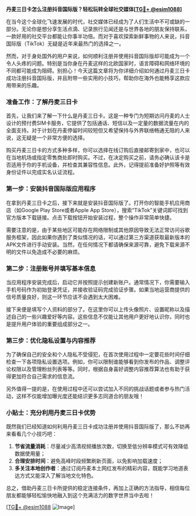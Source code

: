 **丹麦三日卡怎么注册抖音国际版？轻松玩转全球社交媒体[[TG💪+ @esim1088](https://t.me/s/esim1088)]**

在当今这个全球化飞速发展的时代，社交媒体已经成为了人们生活中不可或缺的一部分。无论你是想分享生活点滴、记录旅行见闻还是与世界各地的朋友保持联系，一款好用的社交平台都能让你事半功倍。而对于喜欢探索新鲜事物的人来说，抖音国际版（TikTok）无疑是近年来最热门的选择之一。

然而，对于身处国外的用户来说，如何顺利注册并使用抖音国际版却可能成为一个令人头疼的问题。特别是当你身在丹麦这样的北欧国家时，语言障碍和网络环境的不同都可能成为阻碍。别担心！今天这篇文章将为你详细介绍如何通过丹麦三日卡成功注册抖音国际版，并且附带一些实用的小技巧，帮助你在海外也能畅享这款应用带来的乐趣。

### 准备工作：了解丹麦三日卡

首先，让我们来了解一下什么是丹麦三日卡。这是一种专门为短期访问丹麦的人士设计的预付费SIM卡服务，它提供了包括通话、短信以及一定量的数据流量在内的全面支持。对于计划在丹麦停留时间较短但又希望保持与外界联络畅通无阻的人来说，这无疑是一个非常方便的选择。

购买丹麦三日卡的方式多种多样，你可以选择在线订购后直接邮寄到家中，也可以在当地机场或指定零售商处即时购买。不过，在决定购买之前，请务必确认该卡是否适用于你的手机设备，并检查其兼容性信息。此外，记得提前准备好护照等有效身份证件以完成实名认证流程。

### 第一步：安装抖音国际版应用程序

在拿到丹麦三日卡之后，接下来就是安装抖音国际版了。打开你的智能手机应用商店（如Google Play Store或者Apple App Store），搜索“TikTok”关键词即可找到官方版本下载链接。点击下载按钮开始安装过程，整个操作非常简单快捷。

需要注意的是，由于某些地区可能存在网络限制或其他原因导致无法正常访问谷歌服务框架，因此如果你遇到了类似情况的话，可以通过第三方渠道获取最新版本的APK文件进行手动安装。当然，在任何情况下都请确保来源可靠，避免下载来源不明的文件以免造成不必要的麻烦。

### 第二步：注册账号并填写基本信息

当应用程序安装完成后，启动它并按照提示创建新账户。通常情况下，你需要输入手机号码作为初始登录凭证，并接收验证码完成验证步骤。如果当地运营商提供的信号质量良好，则这一环节应该不会遇到太大困难。

接下来便是填写个人资料的部分了。在这里你可以上传头像照片、设置昵称以及描述自己的一些兴趣爱好等内容。这些信息不仅能让其他用户更好地认识你，同时也是提升用户体验的重要组成部分之一。

### 第三步：优化隐私设置与内容推荐

为了确保自己的安全和个人隐私不受侵犯，在首次使用过程中一定要花些时间仔细检查一下各项隐私设置选项。例如，你可以限制谁能够看到你发布的作品、调整评论权限以及管理粉丝列表等等。同时，根据自身喜好调整内容推荐算法也有助于获得更加符合自己需求的信息流。

另外值得一提的是，在使用过程中还可以尝试加入不同的挑战话题或者参与热门活动，这样不仅能增加曝光度还能结识更多志同道合的朋友哦！

### 小贴士：充分利用丹麦三日卡优势

既然我们已经知道如何利用丹麦三日卡成功注册并使用抖音国际版了，那么不妨再来看看几个小技巧吧：

1. **节省流量消耗**：尽量减少高清视频播放次数，切换至低分辨率模式可有效降低数据使用量；
2. **合理安排时间**：避免高峰时段频繁刷新页面，以免影响加载速度；
3. **多关注本地创作者**：通过订阅丹麦本土网红发布的精彩内容，既能学习地道表达方式又能深入了解当地文化特色。

总之，借助丹麦三日卡所提供的稳定连接条件，再加上正确的方法指导，相信每位朋友都能够轻松愉快地融入到这个充满活力的数字世界当中去啦！

[[TG💪+ @esim1088](https://t.me/s/esim1088) ![Image](https://i.postimg.cc/4NQfJmqS/Snipaste-2025-05-13-00-14-12.png)]